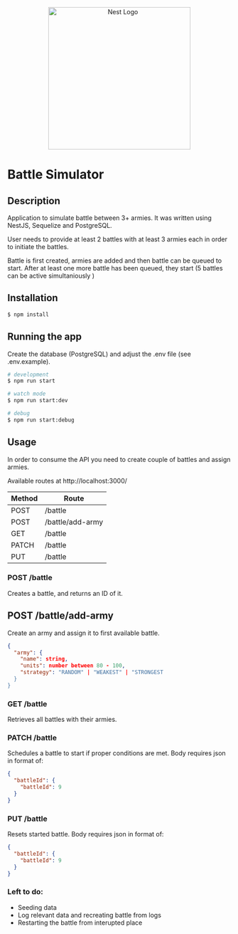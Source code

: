 <p align="center">
  <a href="http://nestjs.com/" target="blank"><img src="https://nestjs.com/img/logo_text.svg" width="320" alt="Nest Logo" /></a>
</p>

# Battle Simulator

## Description

Application to simulate battle between 3+ armies. It was written using NestJS, Sequelize and PostgreSQL.

User needs to provide at least 2 battles with at least 3 armies each in order to initiate the battles.

Battle is first created, armies are added and then battle can be queued to start. After at least one more battle has been queued, they start (5 battles can be active simultaniously )

## Installation

```bash
$ npm install
```

## Running the app

Create the database (PostgreSQL) and adjust the .env file (see .env.example).

```bash
# development
$ npm run start

# watch mode
$ npm run start:dev

# debug
$ npm run start:debug
```

## Usage

In order to consume the API you need to create couple of battles and assign armies.

Available routes at http://localhost:3000/

| Method | Route            |
| ------ | ---------------- |
| POST   | /battle          |
| POST   | /battle/add-army |
| GET    | /battle          |
| PATCH  | /battle          |
| PUT    | /battle          |

### POST /battle

Creates a battle, and returns an ID of it.

## POST /battle/add-army

Create an army and assign it to first available battle.

```json
{
  "army": {
    "name": string,
    "units": number between 80 - 100,
    "strategy": "RANDOM" | "WEAKEST" | "STRONGEST
  }
}
```

### GET /battle

Retrieves all battles with their armies.

### PATCH /battle

Schedules a battle to start if proper conditions are met.
Body requires json in format of:

```json
{
  "battleId": {
    "battleId": 9
  }
}
```

### PUT /battle

Resets started battle.
Body requires json in format of:

```json
{
  "battleId": {
    "battleId": 9
  }
}
```

### Left to do:

- Seeding data
- Log relevant data and recreating battle from logs
- Restarting the battle from interupted place
